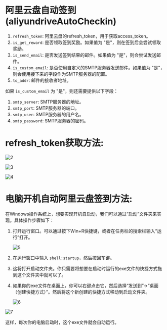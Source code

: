 # 阿里云盘自动签到(aliyundriveAutoCheckin)

1. `refresh_token`: 阿里云盘的refresh_token，用于获取access_token。
2. `is_get_reward`: 是否领取签到奖励。如果值为 "是"，则在签到后会尝试领取奖励。
3. `is_send_email`: 是否发送签到结果的邮件。如果值为 "是"，则会尝试发送邮件。
4. `is_custom_email`: 是否使用自定义的SMTP服务器发送邮件。如果值为 "是"，则会使用接下来的字段作为SMTP服务器的配置。
5. `to_addr`: 邮件的接收者地址。

如果 `is_custom_email` 为 "是"，则还需要提供以下字段：

1. `smtp_server`: SMTP服务器的地址。
2. `smtp_port`: SMTP服务器的端口。
3. `smtp_user`: SMTP服务器的用户名。
4. `smtp_password`: SMTP服务器的密码。

# refresh_token获取方法:

![2](https://xiaohan17.oss-cn-hangzhou.aliyuncs.com/xiaohan17/wenzhang/202307141529209.png)

![3](https://xiaohan17.oss-cn-hangzhou.aliyuncs.com/xiaohan17/wenzhang/202307141529614.png)

![4](https://xiaohan17.oss-cn-hangzhou.aliyuncs.com/xiaohan17/wenzhang/202307141529639.png)



# 电脑开机自动阿里云盘签到方法:

在Windows操作系统上，想要实现开机自启动，我们可以通过“启动”文件夹来实现。具体操作步骤如下：

1. 打开运行窗口。可以通过按下Win+R快捷键，或者在任务栏的搜索栏输入“运行”打开。

   ![5](https://xiaohan17.oss-cn-hangzhou.aliyuncs.com/xiaohan17/wenzhang/202307141530026.png)

2. 在运行窗口中输入 `shell:startup`，然后按回车键。

3. 这将打开启动文件夹。你只需要将想要在启动时运行的exe文件的快捷方式拖到这个文件夹中就可以了。

4. 如果你的exe文件在桌面上，你可以右键点击它，然后选择“发送到”->“桌面（创建快捷方式）”。然后将这个新创建的快捷方式移动到启动文件夹。

   ![6](https://xiaohan17.oss-cn-hangzhou.aliyuncs.com/xiaohan17/wenzhang/202307141530782.png)

![7](https://xiaohan17.oss-cn-hangzhou.aliyuncs.com/xiaohan17/wenzhang/202307141531419.png)

这样，每次你的电脑启动时，这个exe文件就会自动运行。





